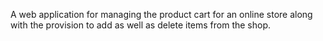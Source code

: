 A web application for managing the product cart for an online store along with the provision to add as well as delete items from the shop.
